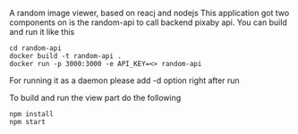A random image viewer, based on reacj and nodejs
This application got two components on is the random-api to call backend pixaby api. You can build and run it like this
```
cd random-api
docker build -t random-api .
docker run -p 3000:3000 -e API_KEY=<> random-api
```
For running it as a daemon please add -d option right after run

To build and run the view part do the following
```
npm install
npm start
```

